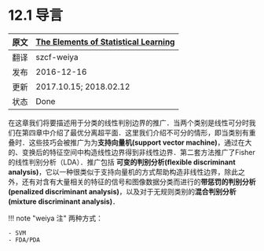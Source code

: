 # 12.1 导言

| 原文   | [The Elements of Statistical Learning](https://web.stanford.edu/~hastie/ElemStatLearn/printings/ESLII_print12.pdf) |
| ---- | ---------------------------------------- |
| 翻译   | szcf-weiya                               |
| 发布 | 2016-12-16 |
| 更新|2017.10.15; 2018.02.12 |
|状态|Done|

在这章我们将要描述用于分类的线性判别边界的推广．当两个类别是线性可分时我们在第四章中介绍了最优分离超平面．这里我们介绍不可分的情形，即当类别有重叠时．这些技巧会被推广为为**支持向量机(support vector machine)**，通过在大的、变换后的特征空间中构造线性边界得到非线性边界．第二套方法推广了Fisher的线性判别分析（LDA）．推广包括 **可变的判别分析(flexible discriminant analysis)**，它以一种很类似于支持向量机的方式帮助构造非线性边界，除此之外，还有对含有大量相关的特征的信号和图像数据分类而进行的**带惩罚的判别分析(penalized discriminant analysis)**，以及对于无规则类别的**混合判别分析(mixture discriminant analysis)**．


!!! note "weiya 注"
	两种方式： 
	
	- SVM
	- FDA/PDA
